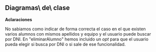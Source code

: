 ## Diagramas\ de\ clase ##

**Aclaraciones**

>

No sabiamos como indicar de forma correcta el caso en el que existen varios alumnos con mismos apellidos y equipo y el usuario puede buscar por DNI. En "eliminarAlumno" hemos incluido un *opt* para que el usuario pueda elegir si busca por DNI o si sale de ese funcionalidad.
